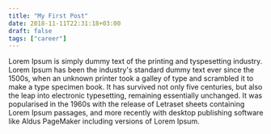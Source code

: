 ```yaml
---
title: "My First Post"
date: 2018-11-11T22:31:18+03:00
draft: false
tags: ["career"]
---
```


Lorem Ipsum is simply dummy text of the printing and tyspesetting industry. Lorem Ipsum has been the industry's standard dummy text ever since the 1500s, when an unknown printer took a galley of type and scrambled it to make a type specimen book. It has survived not only five centuries, but also the leap into electronic typesetting, remaining essentially unchanged. It was popularised in the 1960s with the release of Letraset sheets containing Lorem Ipsum passages, and more recently with desktop publishing software like Aldus PageMaker including versions of Lorem Ipsum.